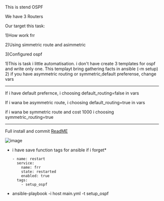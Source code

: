 This is stend OSPF

We have 3 Routers 

Our target this task:

1)How work frr

2)Using simmetric route and asimmetric

3)Configured ospf 

1)This is task i little automatisation. i don't have create 3 templates for ospf and write only one. This templayt bring gathering facts in ansible (-m setup)
2) if you have asymmetric routing or symmetric,default preferense, change vars
________________________________________________________________________________

If i have default prefernce, i choosing default_routing=false in vars

If i wana be asymmetric route, i choosing default_routing=true in vars

if i wana be symmetric route and cost 1000 i choosing symmetric_routing=true
_________________________________________________________________________________


Full install and commit [ReadME](https://github.com/tulamelkii/otus/blob/ospf/Read)





![image](https://github.com/tulamelkii/otus/assets/130311206/68322138-334d-4714-aa72-b3368f0ab728)



* i have save function tags for ansible if i forget*

      - name: restart
        service:
          name: frr
          state: restarted
          enabled: true
        tags:
          - setup_ospf
          
* ansible-playbook -i host main.yml -t setup_ospf

